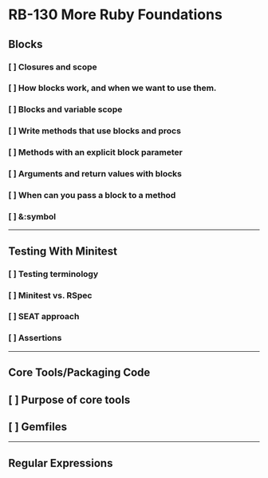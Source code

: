 # RB-130 More Ruby Foundations

## Blocks

### [ ] Closures and scope
### [ ] How blocks work, and when we want to use them.
### [ ] Blocks and variable scope
### [ ] Write methods that use blocks and procs
### [ ] Methods with an explicit block parameter
### [ ] Arguments and return values with blocks
### [ ] When can you pass a block to a method
### [ ] &:symbol

--- 

## Testing With Minitest

### [ ] Testing terminology
### [ ] Minitest vs. RSpec
### [ ] SEAT approach
### [ ] Assertions

--- 

## Core Tools/Packaging Code

## [ ] Purpose of core tools
## [ ] Gemfiles

---

## Regular Expressions